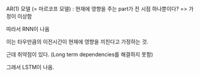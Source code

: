 AR(1) 모델 (= 마르코프 모델) : 현재에 영향을 주는 part가 전 시점 하나뿐이다? => 가정이 이상함



따라서 RNN이 나옴

이는 타우만큼의 이전시간이 현재에 영향을 끼친다고 가정하는 것.



근데 취약점이 있다. (Long term dependencies를 해결하지 못함)



그래서 LSTM이 나옴.